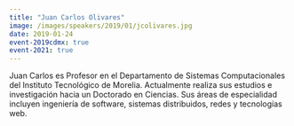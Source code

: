 ```yaml
---
title: "Juan Carlos Olivares"
image: /images/speakers/2019/01/jcolivares.jpg
date: 2019-01-24
event-2019cdmx: true
event-2021: true
---
```


Juan Carlos es Profesor en el Departamento de Sistemas Computacionales del Instituto Tecnológico de Morelia. Actualmente realiza sus estudios e investigación hacia un Doctorado en Ciencias. Sus áreas de especialidad incluyen ingeniería de software, sistemas distribuidos, redes y tecnologías web.